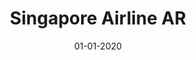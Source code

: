---
draft: true
title: "Singapore Airline AR"
date: 01-01-2020
type: main
external_url: ""
image: assets/credits/...
---